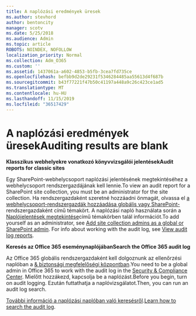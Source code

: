 ```yaml
---
title: A naplózási eredmények üresek
ms.author: stevhord
author: bentoncity
manager: scotv
ms.date: 5/25/2018
ms.audience: Admin
ms.topic: article
ROBOTS: NOINDEX, NOFOLLOW
localization_priority: Normal
ms.collection: Adm_O365
ms.custom: ''
ms.assetid: 1437061a-a602-4853-b5fb-3cea7fd735ce
ms.openlocfilehash: befbb9d2de29231f5346284485aa55613d4f687b
ms.sourcegitcommit: b43f77221f47b50c41197a448a9c26c423ce1ad5
ms.translationtype: MT
ms.contentlocale: hu-HU
ms.lasthandoff: 11/15/2019
ms.locfileid: "36517429"
---
```

# <a name="auditing-results-are-blank"></a><span data-ttu-id="23c23-102">A naplózási eredmények üresek</span><span class="sxs-lookup"><span data-stu-id="23c23-102">Auditing results are blank</span></span>

 <span data-ttu-id="23c23-103">**Klasszikus webhelyekre vonatkozó könyvvizsgálói jelentések**</span><span class="sxs-lookup"><span data-stu-id="23c23-103">**Audit reports for classic sites**</span></span>
  
<span data-ttu-id="23c23-104">Egy SharePoint-webhelycsoport naplózási jelentésének megtekintéséhez a webhelycsoport rendszergazdájának kell lennie.</span><span class="sxs-lookup"><span data-stu-id="23c23-104">To view an audit report for a SharePoint site collection, you must be an administrator for the site collection.</span></span> <span data-ttu-id="23c23-105">Ha rendszergazdaként szeretné hozzáadni önmagát, olvassa el [a webhelycsoport-rendszergazdák hozzáadása globális vagy SharePoint-](https://go.microsoft.com/fwlink/?linkid=869390)rendszergazdaként című témakört. A naplózási napló használata során a [Naplójelentések megtekintése](https://go.microsoft.com/fwlink/?linkid=395237)című témakörben talál információt.</span><span class="sxs-lookup"><span data-stu-id="23c23-105">To add yourself as an administrator, see [Add site collection admins as a global or SharePoint admin](https://go.microsoft.com/fwlink/?linkid=869390). For info about working with the audit log, see [View audit log reports](https://go.microsoft.com/fwlink/?linkid=395237).</span></span> 
  
 <span data-ttu-id="23c23-106">**Keresés az Office 365 eseménynaplójában**</span><span class="sxs-lookup"><span data-stu-id="23c23-106">**Search the Office 365 audit log**</span></span>
  
<span data-ttu-id="23c23-107">Az Office 365 globális rendszergazdaként kell dolgoznunk az ellenőrzési naplóban a [ &amp; biztonsági megfelelőségi központban](https://protection.office.com).</span><span class="sxs-lookup"><span data-stu-id="23c23-107">You need to be a global admin in Office 365 to work with the audit log in the [Security &amp; Compliance Center](https://protection.office.com).</span></span> <span data-ttu-id="23c23-108">Mielőtt hozzákezd, kapcsolja be a naplózást.</span><span class="sxs-lookup"><span data-stu-id="23c23-108">Before you begin, turn on audit logging.</span></span> <span data-ttu-id="23c23-109">Ezután futtathatja a naplóvizsgálatot.</span><span class="sxs-lookup"><span data-stu-id="23c23-109">Then, you can run an audit log search.</span></span> 
  
<span data-ttu-id="23c23-110">[További információ a naplózási naplóban való keresésről](https://go.microsoft.com/fwlink/?linkid=708432).</span><span class="sxs-lookup"><span data-stu-id="23c23-110">[Learn how to search the audit log](https://go.microsoft.com/fwlink/?linkid=708432).</span></span>
  

